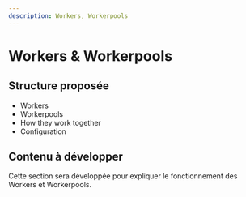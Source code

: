 ```yaml
---
description: Workers, Workerpools
---
```


# Workers & Workerpools

## Structure proposée

- Workers
- Workerpools
- How they work together
- Configuration

## Contenu à développer

Cette section sera développée pour expliquer le fonctionnement des Workers et Workerpools. 